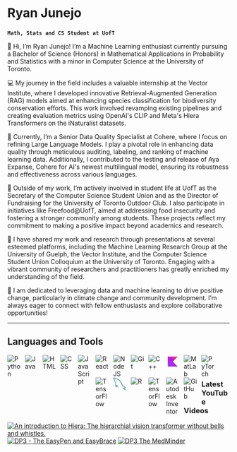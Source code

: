 # <h1> Ryan Junejo </h1>

**`Math, Stats and CS Student at UofT`** 

👋 Hi, I’m Ryan Junejo! I’m a Machine Learning enthusiast currently pursuing a Bachelor of Science (Honors) in Mathematical Applications in Probability and Statistics with a minor in Computer Science at the University of Toronto.

💻 My journey in the field includes a valuable internship at the Vector Institute, where I developed innovative Retrieval-Augmented Generation (RAG) models aimed at enhancing species classification for biodiversity conservation efforts. This work involved revamping existing pipelines and creating evaluation metrics using OpenAI's CLIP and Meta's Hiera Transformers on the iNaturalist datasets.

🌟 Currently, I’m a Senior Data Quality Specialist at Cohere, where I focus on refining Large Language Models. I play a pivotal role in enhancing data quality through meticulous auditing, labeling, and ranking of machine learning data. Additionally, I contributed to the testing and release of Aya Expanse, Cohere for AI's newest multilingual model, ensuring its robustness and effectiveness across various languages.

🤝 Outside of my work, I’m actively involved in student life at UofT as the Secretary of the Computer Science Student Union and as the Director of Fundraising for the University of Toronto Outdoor Club. I also participate in initiatives like Freefood@UofT, aimed at addressing food insecurity and fostering a stronger community among students. These projects reflect my commitment to making a positive impact beyond academics and research.

🎤 I have shared my work and research through presentations at several esteemed platforms, including the Machine Learning Research Group at the University of Guelph, the Vector Institute, and the Computer Science Student Union Colloquium at the University of Toronto. Engaging with a vibrant community of researchers and practitioners has greatly enriched my understanding of the field.

🌱 I am dedicated to leveraging data and machine learning to drive positive change, particularly in climate change and community development. I’m always eager to connect with fellow enthusiasts and explore collaborative opportunities!


---

## Languages and Tools
<img align="left" alt="Python" width="30px" style="padding-right:10px;" src="https://cdn.jsdelivr.net/gh/devicons/devicon/icons/python/python-plain.svg" />
<img align="left" alt="Java" width="30px" style="padding-right:10px;" src="https://cdn.jsdelivr.net/gh/devicons/devicon/icons/java/java-original.svg"/>
<img align="left" alt="HTML" width="30px" style="padding-right:10px;" src="https://cdn.jsdelivr.net/gh/devicons/devicon/icons/html5/html5-plain.svg" />
<img align="left" alt="CSS" width="30px" style="padding-right:10px;" src="https://cdn.jsdelivr.net/gh/devicons/devicon/icons/css3/css3-plain.svg" />
<img align="left" alt="JavaScript" width="30px" style="padding-right:10px;" src="https://cdn.jsdelivr.net/gh/devicons/devicon/icons/javascript/javascript-plain.svg" />
<img align="left" alt="React" width="30px" style="padding-right:10px;" src="https://cdn.jsdelivr.net/gh/devicons/devicon/icons/react/react-original.svg" />
<img align="left" alt="NodeJS" width="30px" style="padding-right:10px;" src="https://cdn.jsdelivr.net/gh/devicons/devicon/icons/nodejs/nodejs-original.svg" />
<img align="left" alt="Git" width="30px" style="padding-right:10px;" src="https://cdn.jsdelivr.net/gh/devicons/devicon/icons/git/git-original.svg" />
<img align="left" alt="C++" width="30px" style="padding-right:10px;" src="https://cdn.jsdelivr.net/gh/devicons/devicon/icons/cplusplus/cplusplus-line.svg" />
<img align="left" alt="Kotlin" width="30px" style="padding-right:10px;" src="https://github.com/devicons/devicon/blob/v2.15.1/icons/kotlin/kotlin-original.svg" />
<img align="left" alt="MatLab" width="30px" style="padding-right:10px;" src="https://cdn.jsdelivr.net/gh/devicons/devicon/icons/matlab/matlab-original.svg" />
<img align="left" alt="PyTorch" width="30px" style="padding-right:10px;" src="https://cdn.jsdelivr.net/gh/devicons/devicon/icons/pytorch/pytorch-original.svg" />
<img align="left" alt="TensorFlow" width="30px" style="padding-right:10px;" src="https://cdn.jsdelivr.net/gh/devicons/devicon/icons/tensorflow/tensorflow-original.svg" />
<img align="left" alt="MySQL" width="30px" style="padding-right:10px;" src="https://github.com/devicons/devicon/blob/v2.15.1/icons/mysql/mysql-original.svg" />
<img align="left" alt="R" width="30px" style="padding-right:10px;" src="https://cdn.jsdelivr.net/gh/devicons/devicon/icons/r/r-original.svg" />
<img align="left" alt="TensorFlow" width="30px" style="padding-right:10px;" src="https://cdn.jsdelivr.net/gh/devicons/devicon/icons/tensorflow/tensorflow-original.svg" />
<img align="left" alt="Autodesk Inventor" width="30px" style="padding-right:10px;" src=https://icons.iconarchive.com/icons/dakirby309/simply-styled/256/Autodesk-Inventor-icon.png />
<img align="left" alt="GitHub" width="30px" style="padding-right:10px;" src="https://cdn.jsdelivr.net/gh/devicons/devicon/icons/github/github-original.svg" />
<br />

#

### Latest YouTube Videos
<!-- BEGIN YOUTUBE-CARDS -->
[![An introduction to Hiera: The hierarchial vision transformer without bells and whistles.](https://ytcards.demolab.com/?id=sZ2v4mDAGxk&title=An+introduction+to+Hiera%3A+The+hierarchial+vision+transformer+without+bells+and+whistles.&lang=en&timestamp=1730588157&background_color=%230d1117&title_color=%23ffffff&stats_color=%23dedede&max_title_lines=1&width=250&border_radius=5 "An introduction to Hiera: The hierarchial vision transformer without bells and whistles.")](https://www.youtube.com/watch?v=sZ2v4mDAGxk)
[![DP3 - The EasyPen and EasyBrace](https://ytcards.demolab.com/?id=zu8SgUgfRCw&title=DP3+-+The+EasyPen+and+EasyBrace&lang=en&timestamp=1696735307&background_color=%230d1117&title_color=%23ffffff&stats_color=%23dedede&max_title_lines=1&width=250&border_radius=5 "DP3 - The EasyPen and EasyBrace")](https://www.youtube.com/watch?v=zu8SgUgfRCw)
[![DP3 The MedMinder](https://ytcards.demolab.com/?id=GfVP3wkr3ig&title=DP3+The+MedMinder&lang=en&timestamp=1696735224&background_color=%230d1117&title_color=%23ffffff&stats_color=%23dedede&max_title_lines=1&width=250&border_radius=5 "DP3 The MedMinder")](https://www.youtube.com/watch?v=GfVP3wkr3ig)
<!-- END YOUTUBE-CARDS -->

<!--
**RyanJunejo/RyanJunejo** is a ✨ _special_ ✨ repository because its `README.md` (this file) appears on your GitHub profile.

Here are some ideas to get you started:

- 🔭 I’m currently working on ...
- 🌱 I’m currently learning ...
- 👯 I’m looking to collaborate on ...
- 🤔 I’m looking for help with ...
- 💬 Ask me about ...
- 📫 How to reach me: ...
- 😄 Pronouns: ...
- ⚡ Fun fact: ...
-->
